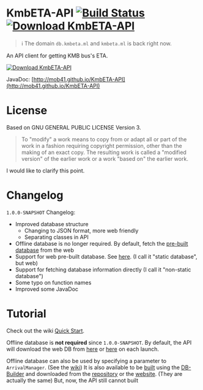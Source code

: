 # KmbETA-API [![Build Status](https://travis-ci.org/mob41/KmbETA-API.svg?branch=master)](https://travis-ci.org/mob41/KmbETA-API) [![Download KmbETA-API](https://img.shields.io/sourceforge/dt/kmbeta-api.svg)](https://sourceforge.net/projects/kmbeta-api/files/latest/download)

>:information_source: The domain ```db.kmbeta.ml``` and ```kmbeta.ml``` is back right now.

An API client for getting KMB bus's ETA.

[![Download KmbETA-API](https://a.fsdn.com/con/app/sf-download-button)](https://sourceforge.net/projects/kmbeta-api/files/latest/download)

JavaDoc: [http://mob41.github.io/KmbETA-API](http://mob41.github.io/KmbETA-API)

# License

Based on GNU GENERAL PUBLIC LICENSE Version 3.

>To "modify" a work means to copy from or adapt all or part of the work
>in a fashion requiring copyright permission, other than the making of an
>exact copy.  The resulting work is called a "modified version" of the
>earlier work or a work "based on" the earlier work.

I would like to clarify this point.

# Changelog

```1.0.0-SNAPSHOT``` Changelog:
 - Improved database structure
   - Changing to JSON format, more web friendly
   - Separating classes in API
 - Offline database is no longer required. By default, fetch the [pre-built database](https://github.com/mob41/KmbETA-DB) from the web
 - Support for web pre-built database. See [here](https://github.com/mob41/KmbETA-DB). (I call it "static database", but web)
 - Support for fetching database information directly (I call it "non-static database")
 - Some typo on function names
 - Improved some JavaDoc

# Tutorial

Check out the wiki [Quick Start](https://github.com/mob41/KmbETA-API/wiki/Quick-Start).

Offline database is <b>not required</b> since ```1.0.0-SNAPSHOT```. By default, the API will download the web DB from [here](https://github.com/mob41/KmbETA-DB) or [here](https://db.kmbeta.ml) on each launch.

Offline database can also be used by specifying a parameter to ```ArrivalManager```. (See the [wiki](https://github.com/mob41/KmbETA-API/wiki/Quick-Start)) It is also available to be [built](https://github.com/mob41/KmbETA-API/wiki/How-to-use-the-DBBuilder-(Auto-Mode)) using the [DB-Builder](https://github.com/mob41/KmbETA-DBBuilder) and downloaded from the [repository](https://github.com/mob41/KmbETA-DB) or the [website](https://db.kmbeta.ml/). (They are actually the same) But, now, the API still cannot built 